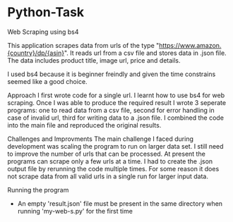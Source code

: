 # Python-Task
Web Scraping using bs4

This application scrapes data from urls of the type "https://www.amazon.{country}/dp/{asin}".
It reads url from a csv file and stores data in .json file.
The data includes product title, image url, price and details.

I used bs4 because it is beginner freindly and given the time constrains seemed like a good choice.

Approach
I first wrote code for a single url. I learnt how to use bs4 for web scraping. Once I was able to produce the required result I wrote 3 seperate programs: one to read data from a csv file, second for error handling in case of invalid url, third for writing data to a .json file.
I combined the code into the main file and reproduced the original results.

Challenges and Improvments 
The main challenge I faced during development was scaling the program to run on larger data set.
I still need to improve the number of urls that can be processed. At present the programs can scrape only a few urls at a time. I had to create the .json output file by rerunning the code multiple times. For some reason it does not scrape data from all valid urls in a single run for larger input data.

Running the program
- An empty 'result.json' file must be present in the same directory when running 'my-web-s.py' for the first time
